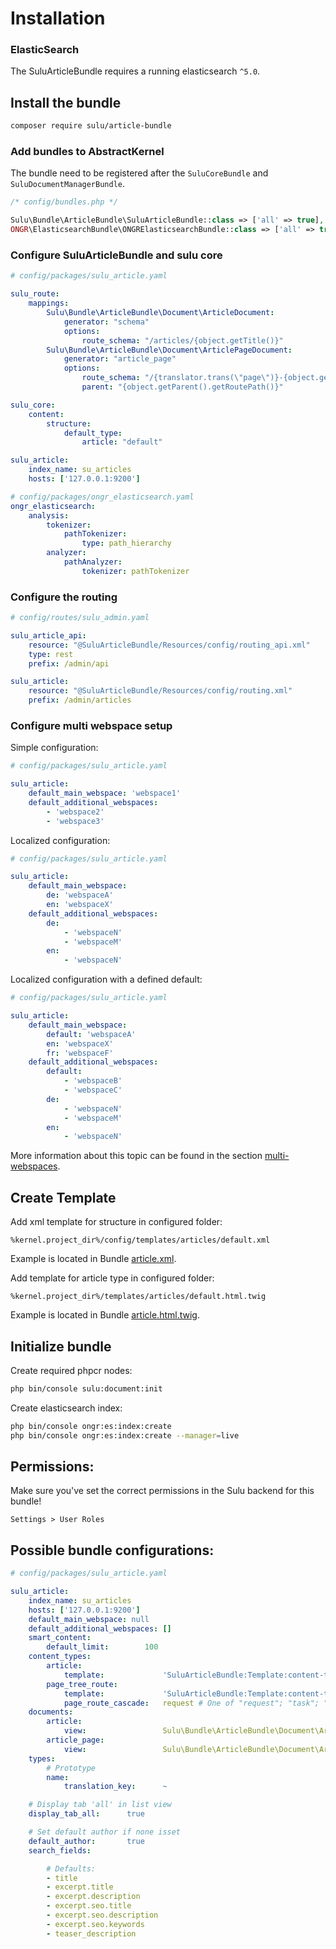 # Installation

### ElasticSearch

The SuluArticleBundle requires a running elasticsearch `^5.0`.

## Install the bundle

```bash
composer require sulu/article-bundle
```

### Add bundles to AbstractKernel

The bundle need to be registered after the `SuluCoreBundle` and `SuluDocumentManagerBundle`.

```php
/* config/bundles.php */

Sulu\Bundle\ArticleBundle\SuluArticleBundle::class => ['all' => true],
ONGR\ElasticsearchBundle\ONGRElasticsearchBundle::class => ['all' => true],
```

### Configure SuluArticleBundle and sulu core

```yml
# config/packages/sulu_article.yaml

sulu_route:
    mappings:
        Sulu\Bundle\ArticleBundle\Document\ArticleDocument:
            generator: "schema"
            options:
                route_schema: "/articles/{object.getTitle()}"
        Sulu\Bundle\ArticleBundle\Document\ArticlePageDocument:
            generator: "article_page"
            options:
                route_schema: "/{translator.trans(\"page\")}-{object.getPageNumber()}"
                parent: "{object.getParent().getRoutePath()}"

sulu_core:
    content:
        structure:
            default_type:
                article: "default"

sulu_article:
    index_name: su_articles
    hosts: ['127.0.0.1:9200']

# config/packages/ongr_elasticsearch.yaml
ongr_elasticsearch:
    analysis:
        tokenizer:
            pathTokenizer:
                type: path_hierarchy
        analyzer:
            pathAnalyzer:
                tokenizer: pathTokenizer
```

### Configure the routing

```yml
# config/routes/sulu_admin.yaml

sulu_article_api:
    resource: "@SuluArticleBundle/Resources/config/routing_api.xml"
    type: rest
    prefix: /admin/api

sulu_article:
    resource: "@SuluArticleBundle/Resources/config/routing.xml"
    prefix: /admin/articles
```

### Configure multi webspace setup

Simple configuration:

```yml
# config/packages/sulu_article.yaml

sulu_article:
    default_main_webspace: 'webspace1'
    default_additional_webspaces:
        - 'webspace2'
        - 'webspace3'
```

Localized configuration:

```yml
# config/packages/sulu_article.yaml

sulu_article:
    default_main_webspace: 
        de: 'webspaceA'
        en: 'webspaceX'
    default_additional_webspaces:
        de:
            - 'webspaceN'
            - 'webspaceM'
        en:
            - 'webspaceN'
```

Localized configuration with a defined default:

```yml
# config/packages/sulu_article.yaml

sulu_article:
    default_main_webspace: 
        default: 'webspaceA'
        en: 'webspaceX'
        fr: 'webspaceF'
    default_additional_webspaces:
        default:
            - 'webspaceB'
            - 'webspaceC'
        de:
            - 'webspaceN'
            - 'webspaceM'
        en:
            - 'webspaceN'
```

More information about this topic can be found in the section [multi-webspaces](multi-webspaces.md).

## Create Template

Add xml template for structure in configured folder:

```
%kernel.project_dir%/config/templates/articles/default.xml
```

Example is located in Bundle
[article.xml](article.xml).

Add template for article type in configured folder:

```
%kernel.project_dir%/templates/articles/default.html.twig
```

Example is located in Bundle
[article.html.twig](article.html.twig).

## Initialize bundle

Create required phpcr nodes:

```bash
php bin/console sulu:document:init
```

Create elasticsearch index:

```bash
php bin/console ongr:es:index:create
php bin/console ongr:es:index:create --manager=live
```

## Permissions:

Make sure you've set the correct permissions in the Sulu backend for this bundle!

`Settings > User Roles`

## Possible bundle configurations:

```yml
# config/packages/sulu_article.yaml

sulu_article:
    index_name: su_articles
    hosts: ['127.0.0.1:9200']
    default_main_webspace: null
    default_additional_webspaces: []
    smart_content:
        default_limit:        100
    content_types:
        article:
            template:             'SuluArticleBundle:Template:content-types/article-selection.html.twig'
        page_tree_route:
            template:             'SuluArticleBundle:Template:content-types/page-tree-route.html.twig'
            page_route_cascade:   request # One of "request"; "task"; "off"
    documents:
        article:
            view:                 Sulu\Bundle\ArticleBundle\Document\ArticleViewDocument
        article_page:
            view:                 Sulu\Bundle\ArticleBundle\Document\ArticlePageViewObject
    types:
        # Prototype
        name:
            translation_key:      ~

    # Display tab 'all' in list view
    display_tab_all:      true

    # Set default author if none isset
    default_author:       true
    search_fields:

        # Defaults:
        - title
        - excerpt.title
        - excerpt.description
        - excerpt.seo.title
        - excerpt.seo.description
        - excerpt.seo.keywords
        - teaser_description
```
